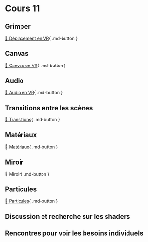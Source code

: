 # Cours 11

## Grimper
[📝 Déplacement en VR](unity/deplacement_vr.html#grimper){ .md-button }   
      
## Canvas 
[📝 Canvas en VR](unity/UI.html#canvas-en-vr){ .md-button }     

## Audio
[📝 Audio en VR](unity/audio_vr.md){ .md-button }     

## Transitions entre les scènes
[📝 Transitions](unity/transitions.md){ .md-button }     

## Matériaux
[📝 Matériaux](unity/materiaux.md){ .md-button }     

## Miroir
[📝 Miroir](unity/miroir.md){ .md-button }   

## Particules
[📝 Particules](unity/particules.md){ .md-button }   
      
## Discussion et recherche sur les shaders
      
## Rencontres pour voir les besoins individuels   

